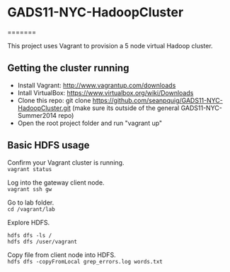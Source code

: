 # GADS11-NYC-HadoopCluster
=======

This project uses Vagrant to provision a 5 node virtual Hadoop cluster.

## Getting the cluster running

* Install Vagrant:  http://www.vagrantup.com/downloads
* Intall VirtualBox:  https://www.virtualbox.org/wiki/Downloads
* Clone this repo:  git clone https://github.com/seanpquig/GADS11-NYC-HadoopCluster.git  (make sure its outside of the general GADS11-NYC-Summer2014 repo)
* Open the root project folder and run "vagrant up"


## Basic HDFS usage
Confirm your Vagrant cluster is running.  
```vagrant status```

Log into the gateway client node.  
```vagrant ssh gw```

Go to lab folder.  
```cd /vagrant/lab```

Explore HDFS.

    hdfs dfs -ls /  
    hdfs dfs /user/vagrant


Copy file from client node into HDFS.  
```hdfs dfs -copyFromLocal grep_errors.log words.txt```



